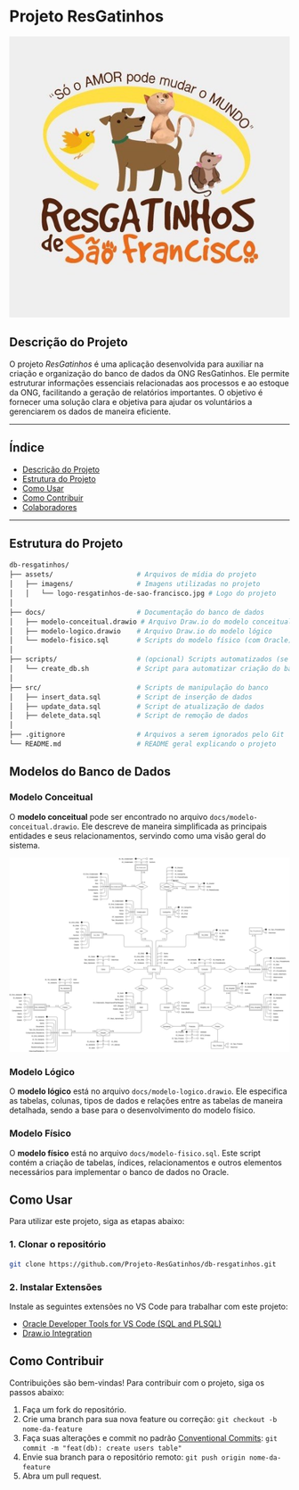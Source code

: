 # Projeto ResGatinhos

![Logo do Projeto](./assets/images/logo-resgatinhos-de-sao-francisco.jpg)

## Descrição do Projeto

O projeto *ResGatinhos* é uma aplicação desenvolvida para auxiliar na criação e organização do banco de dados da ONG ResGatinhos. Ele permite estruturar informações essenciais relacionadas aos processos e ao estoque da ONG, facilitando a geração de relatórios importantes. O objetivo é fornecer uma solução clara e objetiva para ajudar os voluntários a gerenciarem os dados de maneira eficiente.

---

## Índice

- [Descrição do Projeto](#descrição-do-projeto)
- [Estrutura do Projeto](#estrutura-do-projeto)
- [Como Usar](#como-usar)
- [Como Contribuir](#como-contribuir)
- [Colaboradores](#colaboradores)

---

## Estrutura do Projeto

```bash
db-resgatinhos/
├── assets/                     # Arquivos de mídia do projeto
│   ├── imagens/                # Imagens utilizadas no projeto
│   │   └── logo-resgatinhos-de-sao-francisco.jpg # Logo do projeto
│
├── docs/                       # Documentação do banco de dados
│   ├── modelo-conceitual.drawio # Arquivo Draw.io do modelo conceitual
│   ├── modelo-logico.drawio    # Arquivo Draw.io do modelo lógico
│   └── modelo-fisico.sql       # Scripts do modelo físico (com Oracle)
│
├── scripts/                    # (opcional) Scripts automatizados (se necessário)
│   └── create_db.sh            # Script para automatizar criação do banco
│
├── src/                        # Scripts de manipulação do banco
│   ├── insert_data.sql         # Script de inserção de dados
│   ├── update_data.sql         # Script de atualização de dados
│   ├── delete_data.sql         # Script de remoção de dados
│
├── .gitignore                  # Arquivos a serem ignorados pelo Git
└── README.md                   # README geral explicando o projeto
```

## Modelos do Banco de Dados

### Modelo Conceitual

O **modelo conceitual** pode ser encontrado no arquivo `docs/modelo-conceitual.drawio`. Ele descreve de maneira simplificada as principais entidades e seus relacionamentos, servindo como uma visão geral do sistema.

![Modelo Conceitual](./assets/models/modelo-conceitual.png)

### Modelo Lógico

O **modelo lógico** está no arquivo `docs/modelo-logico.drawio`. Ele especifica as tabelas, colunas, tipos de dados e relações entre as tabelas de maneira detalhada, sendo a base para o desenvolvimento do modelo físico.

### Modelo Físico

O **modelo físico** está no arquivo `docs/modelo-fisico.sql`. Este script contém a criação de tabelas, índices, relacionamentos e outros elementos necessários para implementar o banco de dados no Oracle.

## Como Usar

Para utilizar este projeto, siga as etapas abaixo:

### 1. Clonar o repositório

```bash
git clone https://github.com/Projeto-ResGatinhos/db-resgatinhos.git
```

### 2. Instalar Extensões

Instale as seguintes extensões no VS Code para trabalhar com este projeto:

- [Oracle Developer Tools for VS Code (SQL and PLSQL)](https://marketplace.visualstudio.com/items?itemName=Oracle.oracledevtools)
- [Draw.io Integration](https://marketplace.visualstudio.com/items?itemName=hediet.vscode-drawio)

## Como Contribuir

Contribuições são bem-vindas! Para contribuir com o projeto, siga os passos abaixo:

1. Faça um fork do repositório.
2. Crie uma branch para sua nova feature ou correção: `git checkout -b nome-da-feature`
3. Faça suas alterações e commit no padrão [Conventional Commits](https://www.conventionalcommits.org/en/v1.0.0/): `git commit -m "feat(db): create users table"`
4. Envie sua branch para o repositório remoto: `git push origin nome-da-feature`
5. Abra um pull request.
